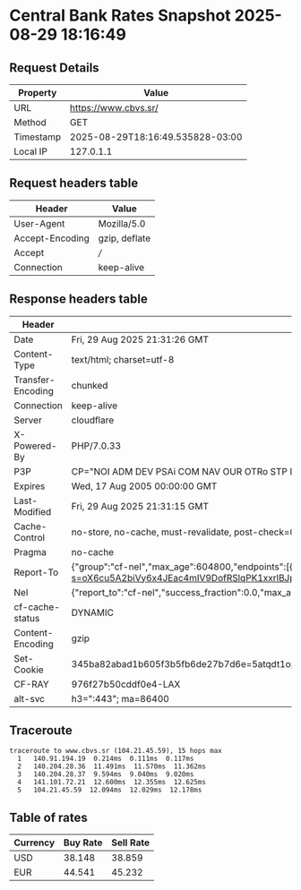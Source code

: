# Central Bank Rates Snapshot 2025-08-29 18:16:49
## Request Details

| Property | Value |
|----------|-------|
| URL | https://www.cbvs.sr/ |
| Method | GET |
| Timestamp | 2025-08-29T18:16:49.535828-03:00 |
| Local IP | 127.0.1.1 |
    
## Request headers table

| Header | Value |
|--------|-------|
| User-Agent | Mozilla/5.0 |
| Accept-Encoding | gzip, deflate |
| Accept | */* |
| Connection | keep-alive |

    
## Response headers table
| Header | Value |
|--------|-------|
| Date | Fri, 29 Aug 2025 21:31:26 GMT |
| Content-Type | text/html; charset=utf-8 |
| Transfer-Encoding | chunked |
| Connection | keep-alive |
| Server | cloudflare |
| X-Powered-By | PHP/7.0.33 |
| P3P | CP="NOI ADM DEV PSAi COM NAV OUR OTRo STP IND DEM" |
| Expires | Wed, 17 Aug 2005 00:00:00 GMT |
| Last-Modified | Fri, 29 Aug 2025 21:31:15 GMT |
| Cache-Control | no-store, no-cache, must-revalidate, post-check=0, pre-check=0 |
| Pragma | no-cache |
| Report-To | {"group":"cf-nel","max_age":604800,"endpoints":[{"url":"https://a.nel.cloudflare.com/report/v4?s=oX6cu5A2biVy6x4JEac4mIV9DofRSlqPK1xxrlBJpLQN7RIGomWFr1Bd7a%2BR8o2G3z%2Bvay%2BHvP5conNm5AaSKTWC8MqTE9iiBA%3D%3D"}]} |
| Nel | {"report_to":"cf-nel","success_fraction":0.0,"max_age":604800} |
| cf-cache-status | DYNAMIC |
| Content-Encoding | gzip |
| Set-Cookie | 345ba82abad1b605f3b5fb6de27b7d6e=5atqdt1opvtngj5iu8kf4bnfb5; HttpOnly; Path=/ |
| CF-RAY | 976f27b50cddf0e4-LAX |
| alt-svc | h3=":443"; ma=86400 |

## Traceroute 

```
traceroute to www.cbvs.sr (104.21.45.59), 15 hops max
  1   140.91.194.19  0.214ms  0.111ms  0.117ms 
  2   140.204.28.36  11.491ms  11.570ms  11.362ms 
  3   140.204.28.37  9.594ms  9.040ms  9.020ms 
  4   141.101.72.21  12.600ms  12.355ms  12.625ms 
  5   104.21.45.59  12.094ms  12.029ms  12.178ms 

```


## Table of rates

| Currency | Buy Rate | Sell Rate |
|----------|----------|-----------|
| USD | 38.148 | 38.859 |
| EUR | 44.541 | 45.232 |
